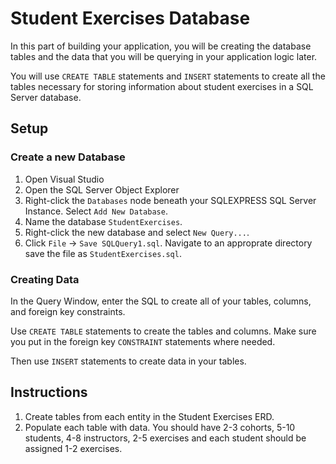 # Student Exercises Database

In this part of building your application, you will be creating the database tables and the data that you will be querying in your application logic later.

You will use `CREATE TABLE` statements and `INSERT` statements to create all the tables necessary for storing information about student exercises in a SQL Server database.

## Setup

### Create a new Database

1. Open Visual Studio
1. Open the SQL Server Object Explorer
1. Right-click the `Databases` node beneath your SQLEXPRESS SQL Server Instance. Select `Add New Database`.
1. Name the database `StudentExercises`.
1. Right-click the new database and select `New Query...`.
1. Click `File` -> `Save SQLQuery1.sql`. Navigate to an approprate directory save the file as `StudentExercises.sql`.

### Creating Data

In the Query Window, enter the SQL to create all of your tables, columns, and foreign key constraints.

Use `CREATE TABLE` statements to create the tables and columns. Make sure you put in the foreign key `CONSTRAINT` statements where needed.

Then use `INSERT` statements to create data in your tables.

## Instructions

1. Create tables from each entity in the Student Exercises ERD.
1. Populate each table with data. You should have 2-3 cohorts, 5-10 students, 4-8 instructors,  2-5 exercises and each student should be assigned 1-2 exercises.

